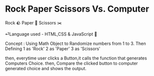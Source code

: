 # Rock Paper Scissors Vs. Computer

Rock 🪨 Paper 📄 Scissors ✂️

⏎Language used - HTML,CSS & JavaScript 🎍

Concept : Using Math Object to Randomize numbers from 1 to 3.
Then Defining
1 as 'Rock'
2 as 'Paper'
3 as 'Scissors'

then, everytime user clicks a Button,it calls the function that generates Computers Choice.
then, Compare the clicked button to computer generated choice and shows the output.
